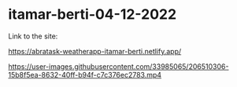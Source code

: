 # itamar-berti-04-12-2022

Link to the site:

https://abratask-weatherapp-itamar-berti.netlify.app/



https://user-images.githubusercontent.com/33985065/206510306-15b8f5ea-8632-40ff-b94f-c7c376ec2783.mp4

